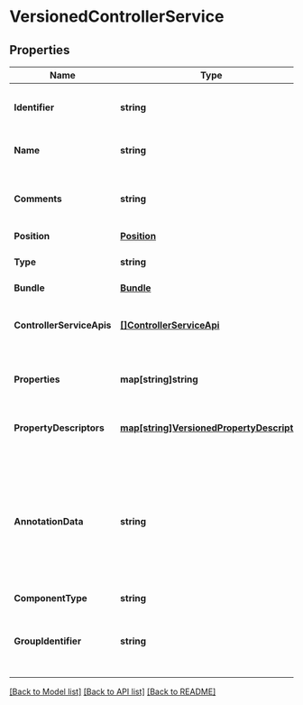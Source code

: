 # VersionedControllerService

## Properties

Name | Type | Description | Notes
------------ | ------------- | ------------- | -------------
**Identifier** | **string** | The component&#39;s unique identifier | [optional] 
**Name** | **string** | The component&#39;s name | [optional] 
**Comments** | **string** | The user-supplied comments for the component | [optional] 
**Position** | [**Position**](Position.md) |  | [optional] 
**Type** | **string** | The type of the controller service. | [optional] 
**Bundle** | [**Bundle**](Bundle.md) |  | [optional] 
**ControllerServiceApis** | [**[]ControllerServiceApi**](ControllerServiceAPI.md) | Lists the APIs this Controller Service implements. | [optional] 
**Properties** | **map[string]string** | The properties of the controller service. | [optional] 
**PropertyDescriptors** | [**map[string]VersionedPropertyDescriptor**](VersionedPropertyDescriptor.md) | The property descriptors for the processor. | [optional] 
**AnnotationData** | **string** | The annotation for the controller service. This is how the custom UI relays configuration to the controller service. | [optional] 
**ComponentType** | **string** |  | [optional] 
**GroupIdentifier** | **string** | The ID of the Process Group that this component belongs to | [optional] 

[[Back to Model list]](../README.md#documentation-for-models) [[Back to API list]](../README.md#documentation-for-api-endpoints) [[Back to README]](../README.md)


